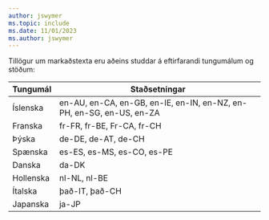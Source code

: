 ```yaml
---
author: jswymer
ms.topic: include
ms.date: 11/01/2023
ms.author: jswymer
---
```

Tillögur um markaðstexta eru aðeins studdar á eftirfarandi tungumálum og stöðum:

|Tungumál|Staðsetningar|
|-|-|
|Íslenska|en-AU, en-CA, en-GB, en-IE, en-IN, en-NZ, en-PH, en-SG, en-US, en-ZA|
|Franska|fr-FR, fr-BE, Fr-CA, fr-CH|
|Þýska|de-DE, de-AT, de-CH|
|Spænska |es-ES, es-MS, es-CO, es-PE|
|Danska|da-DK|
|Hollenska|nl-NL, nl-BE|
|Ítalska|það-IT, það-CH|
|Japanska|ja-JP|
